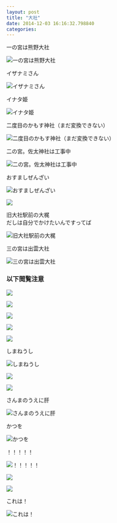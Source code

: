 ```yaml
---
layout: post
title: "大社"
date: 2014-12-03 16:16:32.798840
categories: 
---
```


一の宮は熊野大社

![一の宮は熊野大社](/assets/images/201411/10507840_377277155782423_400197446_n.jpg)

イザナミさん

![イザナミさん](/assets/images/201411/10785076_802521369811696_909646640_n.jpg)

イナタ姫

![イナタ姫](/assets/images/201411/10707151_1487323248223319_993257984_n.jpg)

二度目のかもす神社（まだ変換できない）

![二度目のかもす神社（まだ変換できない）](/assets/images/201411/10727691_333304446851857_1907061761_n.jpg)

二の宮。佐太神社は工事中

![二の宮。佐太神社は工事中](/assets/images/201411/10731924_662132167235146_1276053090_n.jpg)

おすましぜんざい

![おすましぜんざい](/assets/images/201411/10707169_1511651969110913_1099790834_n.jpg)

![](/assets/images/201411/10787803_760907287304368_1710810494_n.jpg)

旧大社駅前の大梶  
だしは自分でかけたいんですってば

![旧大社駅前の大梶](/assets/images/201411/10747887_375803089262611_1461860842_n.jpg)

三の宮は出雲大社

![三の宮は出雲大社](/assets/images/201411/10787901_798235956903334_403881050_n.jpg)

### 以下閲覧注意

![](/assets/images/201411/925323_1574776036085904_933258237_n.jpg)

![](/assets/images/201411/10731851_364057583755434_1043720980_n.jpg)

![](/assets/images/201411/10788011_1511802069089281_1085007521_n.jpg)

![](/assets/images/201411/10787900_391477041003577_2060489420_n.jpg)

![](/assets/images/201411/925576_1512808788969052_1565880152_n.jpg)

しまねうし

![しまねうし](/assets/images/201411/10787912_723621574400997_235206848_n.jpg)

![](/assets/images/201411/10735320_355319727976247_962797766_n.jpg)

![](/assets/images/201411/10747847_535331929934697_152902619_n.jpg)

さんまのうえに肝

![さんまのうえに肝](/assets/images/201411/10784918_1099279153432593_659558981_n.jpg)

かつを

![かつを](/assets/images/201411/10732010_729969553745082_760715447_n.jpg)

！！！！！

![！！！！！](/assets/images/201411/10735428_410128855807259_1986558578_n.jpg)

![](/assets/images/201411/10748071_304456626421755_1275098659_n.jpg)

![](/assets/images/201411/10175190_699057626857367_1267567034_n.jpg)

これは！

![これは！](/assets/images/201411/10731724_689620661145707_390533316_n.jpg)


